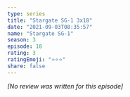 ```yaml
---
type: series
title: "Stargate SG-1 3x18"
date: "2021-09-03T08:35:57"
name: "Stargate SG-1"
season: 3
episode: 18
rating: 3
ratingEmoji: "⭐️⭐️⭐️"
share: false
---
```


*[No review was written for this episode]*
